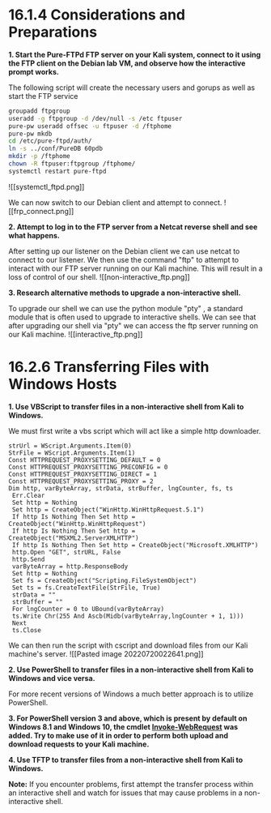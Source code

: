 # 16.1.4 Considerations and Preparations
**1.  Start the Pure-FTPd FTP server on your Kali system, connect to it using the FTP client on the Debian lab VM, and observe how the interactive prompt works.**

The following script will create the necessary users and gorups as well as start the FTP service
```bash
groupadd ftpgroup
useradd -g ftpgroup -d /dev/null -s /etc ftpuser
pure-pw useradd offsec -u ftpuser -d /ftphome
pure-pw mkdb
cd /etc/pure-ftpd/auth/
ln -s ../conf/PureDB 60pdb
mkdir -p /ftphome
chown -R ftpuser:ftpgroup /ftphome/
systemctl restart pure-ftpd
```


![[systemctl_ftpd.png]]

We can now switch to our Debian client and attempt to connect.
![[frp_connect.png]]


**2.  Attempt to log in to the FTP server from a Netcat reverse shell and see what happens.**

After setting up our listener on the Debian client we can use netcat to connect to our listener. We then use the command "ftp" to attempt to interact with our FTP server running on our Kali machine. This will result in a loss of control of our shell.
![[non-interactive_ftp.png]]

**3.  Research alternative methods to upgrade a non-interactive shell.**

To upgrade our shell we can use the python module "pty" , a standard module that is often used to upgrade to interactive shells. We can see that after upgrading our shell via "pty" we can access the ftp server running on our Kali machine.
![[interactive_ftp.png]]


# 16.2.6 Transferring Files with Windows Hosts

**1.  Use VBScript to transfer files in a non-interactive shell from Kali to Windows.**

We must first write a vbs script which will act like a simple http downloader.
```vbs
strUrl = WScript.Arguments.Item(0)
StrFile = WScript.Arguments.Item(1)
Const HTTPREQUEST_PROXYSETTING_DEFAULT = 0
Const HTTPREQUEST_PROXYSETTING_PRECONFIG = 0
Const HTTPREQUEST_PROXYSETTING_DIRECT = 1
Const HTTPREQUEST_PROXYSETTING_PROXY = 2
Dim http, varByteArray, strData, strBuffer, lngCounter, fs, ts
 Err.Clear
 Set http = Nothing
 Set http = CreateObject("WinHttp.WinHttpRequest.5.1")
 If http Is Nothing Then Set http = CreateObject("WinHttp.WinHttpRequest")
 If http Is Nothing Then Set http = CreateObject("MSXML2.ServerXMLHTTP")
 If http Is Nothing Then Set http = CreateObject("Microsoft.XMLHTTP")
 http.Open "GET", strURL, False
 http.Send
 varByteArray = http.ResponseBody
 Set http = Nothing
 Set fs = CreateObject("Scripting.FileSystemObject")
 Set ts = fs.CreateTextFile(StrFile, True)
 strData = ""
 strBuffer = ""
 For lngCounter = 0 to UBound(varByteArray)
 ts.Write Chr(255 And Ascb(Midb(varByteArray,lngCounter + 1, 1)))
 Next
 ts.Close
```

We can then run the script with cscript and download files from our Kali machine's server.
![[Pasted image 20220720022641.png]]

**2.  Use PowerShell to transfer files in a non-interactive shell from Kali to Windows and vice versa.**

For more recent versions of Windows a much better approach is to utilize PowerShell. 

**3.  For PowerShell version 3 and above, which is present by default on Windows 8.1 and Windows 10, the cmdlet [Invoke-WebRequest](https://docs.microsoft.com/en-us/powershell/module/microsoft.powershell.utility/invoke-webrequest?view=powershell-6) was added. Try to make use of it in order to perform both upload and download requests to your Kali machine.**


**4.  Use TFTP to transfer files from a non-interactive shell from Kali to Windows.**

**Note:** If you encounter problems, first attempt the transfer process within an interactive shell and watch for issues that may cause problems in a non-interactive shell.
